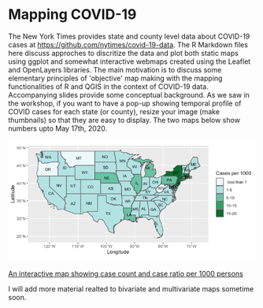 # Mapping COVID-19

The New York Times provides state and county level data about
COVID-19 cases at https://github.com/nytimes/covid-19-data. The R
Markdown files here discuss approches to discritize the data and
plot both static maps using ggplot and somewhat interactive webmaps
created using the Leaflet and OpenLayers libraries. The main
motivation is to discuss some elementary principles of 'objective'
map making with the mapping functionalities of R and QGIS in the
context of COVID-19 data. Accompanying slides provide some conceptual
background. As we saw in the workshop, if you want to have a pop-up
showing temporal profile of COVID cases for each state (or county),
resize your image (make thumbnails) so that they are easy to display. The two maps below show numbers upto May 17th, 2020. 

![Map of cases per 1000 population](image/Rplot.png)

[An interactive map showing case count and case ratio per 1000
persons](https://manishverma09.github.io/Mapping-COVID-19/image/covid_state.html) 


I will add more material realted to bivariate and multivariate maps
sometime soon.
